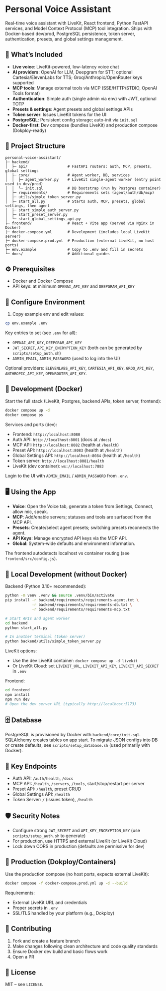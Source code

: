 # Personal Voice Assistant

Real-time voice assistant with LiveKit, React frontend, Python FastAPI services, and Model Context Protocol (MCP) tool integration. Ships with Docker-based dev/prod, PostgreSQL persistence, token server, authentication, presets, and global settings management.

## 🚀 What’s Included

- **Live voice**: LiveKit-powered, low-latency voice chat
- **AI providers**: OpenAI for LLM, Deepgram for STT; optional Cartesia/ElevenLabs for TTS; Groq/Anthropic/OpenRouter keys supported
- **MCP tools**: Manage external tools via MCP (SSE/HTTP/STDIO, OpenAI Tools format)
- **Authentication**: Simple auth (single admin via env) with JWT, optional TOTP
- **Presets & settings**: Agent presets and global settings APIs
- **Token server**: Issues LiveKit tokens for the UI
- **PostgreSQL**: Persistent config storage; auto-init via `init.sql`
- **Docker-first**: Dev compose (bundles LiveKit) and production compose (Dokploy-ready)

## 🧱 Project Structure

```
personal-voice-assistant/
├─ backend/
│  ├─ api/                  # FastAPI routers: auth, MCP, presets, global settings
│  ├─ core/                 # Agent worker, DB, services
│  │  ├─ agent_worker.py    # LiveKit single-agent worker (entry point used in dev/prod)
│  │  └─ init.sql           # DB bootstrap (run by Postgres container)
│  ├─ requirements/         # Requirements sets (agent/auth/db/mcp)
│  ├─ utils/simple_token_server.py
│  ├─ start_all.py          # Starts auth, MCP, presets, global settings, then agent
│  ├─ start_simple_auth_server.py
│  ├─ start_preset_server.py
│  └─ start_global_settings_api.py
├─ frontend/                # React + Vite app (served via Nginx in Docker)
├─ docker-compose.yml       # Development (includes local LiveKit server)
├─ docker-compose.prod.yml  # Production (external LiveKit, no host ports)
├─ env.example              # Copy to .env and fill in secrets
└─ docs/                    # Additional guides
```

## ⚙️ Prerequisites

- Docker and Docker Compose
- API keys: at minimum `OPENAI_API_KEY` and `DEEPGRAM_API_KEY`

## 🔧 Configure Environment

1) Copy example env and edit values:

```bash
cp env.example .env
```

Key entries to set (see `.env` for all):
- `OPENAI_API_KEY`, `DEEPGRAM_API_KEY`
- `JWT_SECRET`, `API_KEY_ENCRYPTION_KEY` (both can be generated by `scripts/setup_auth.sh`)
- `ADMIN_EMAIL`, `ADMIN_PASSWORD` (used to log into the UI)

Optional providers: `ELEVENLABS_API_KEY`, `CARTESIA_API_KEY`, `GROQ_API_KEY`, `ANTHROPIC_API_KEY`, `OPENROUTER_API_KEY`.

## 🧪 Development (Docker)

Start the full stack (LiveKit, Postgres, backend APIs, token server, frontend):

```bash
docker compose up -d
docker compose ps
```

Services and ports (dev):
- Frontend: `http://localhost:8080`
- Auth API: `http://localhost:8001` (docs at `/docs`)
- MCP API: `http://localhost:8082` (health at `/health`)
- Preset API: `http://localhost:8083` (health at `/health`)
- Global Settings API: `http://localhost:8084` (health at `/health`)
- Token server: `http://localhost:8081/health`
- LiveKit (dev container): `ws://localhost:7883`

Login to the UI with `ADMIN_EMAIL` / `ADMIN_PASSWORD` from `.env`.

## 🖥️ Using the App

- **Voice**: Open the Voice tab, generate a token from Settings, Connect, allow mic, speak.
- **MCP**: Add/enable servers; statuses and tools are surfaced from the MCP API.
- **Presets**: Create/select agent presets; switching presets reconnects the agent.
- **API Keys**: Manage encrypted API keys via the MCP API.
- **Global**: System-wide defaults and environment information.

The frontend autodetects localhost vs container routing (see `frontend/src/config.js`).

## 🧩 Local Development (without Docker)

Backend (Python 3.10+ recommended):
```bash
python -m venv .venv && source .venv/bin/activate
pip install -r backend/requirements/requirements-agent.txt \
            -r backend/requirements/requirements-db.txt \
            -r backend/requirements/requirements-mcp.txt

# Start APIs and agent worker
cd backend
python start_all.py

# In another terminal (token server)
python backend/utils/simple_token_server.py
```

LiveKit options:
- Use the dev LiveKit container: `docker compose up -d livekit`
- Or LiveKit Cloud: set `LIVEKIT_URL`, `LIVEKIT_API_KEY`, `LIVEKIT_API_SECRET` in `.env`

Frontend:
```bash
cd frontend
npm install
npm run dev
# Open the dev server URL (typically http://localhost:5173)
```

## 🗄️ Database

PostgreSQL is provisioned by Docker with `backend/core/init.sql`. SQLAlchemy creates tables on app start. To migrate JSON configs into DB or create defaults, see `scripts/setup_database.sh` (used primarily with Docker).

## 🔌 Key Endpoints

- Auth API: `/auth/health`, `/docs`
- MCP API: `/health`, `/servers`, `/tools`, start/stop/restart per server
- Preset API: `/health`, preset CRUD
- Global Settings API: `/health`
- Token Server: `/` (issues token), `/health`

## 🛡️ Security Notes

- Configure strong `JWT_SECRET` and `API_KEY_ENCRYPTION_KEY` (use `scripts/setup_auth.sh` to generate)
- For production, use HTTPS and external LiveKit (or LiveKit Cloud)
- Lock down CORS in production (defaults are permissive for dev)

## 🚀 Production (Dokploy/Containers)

Use the production compose (no host ports, expects external LiveKit):

```bash
docker compose -f docker-compose.prod.yml up -d --build
```

Requirements:
- External LiveKit URL and credentials
- Proper secrets in `.env`
- SSL/TLS handled by your platform (e.g., Dokploy)

## 🤝 Contributing

1) Fork and create a feature branch
2) Make changes following clean architecture and code quality standards
3) Ensure Docker dev build and basic flows work
4) Open a PR

## 📄 License

MIT – see `LICENSE`.